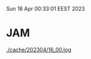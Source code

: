 Sun 16 Apr 00:33:01 EEST 2023
# JAM
<a href='./cache/202304/16_00.log'>./cache/202304/16_00.log</a>

